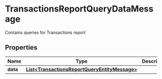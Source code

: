 

# TransactionsReportQueryDataMessage

Contains queries for Transactions report

## Properties

| Name | Type | Description | Notes |
|------------ | ------------- | ------------- | -------------|
|**data** | [**List&lt;TransactionsReportQueryEntityMessage&gt;**](TransactionsReportQueryEntityMessage.md) |  |  |



